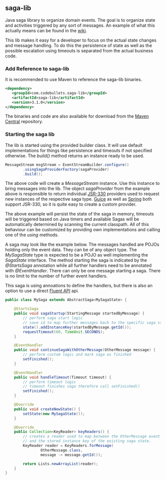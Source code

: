 saga-lib
--------

Java saga library to organize domain events. The goal is to organize state and
activities triggered by any sort of messages. An example of what this actually
means can be found in the [wiki].

This lib makes it easy for a developer to focus on the actual state changes and
message handling. To do this the persistence of state as well as the possible
escalation using timeouts is separated from the actual business code.

### Add Reference to saga-lib

It is recommended to use Maven to reference the saga-lib binaries.

```xml
<dependency>
   <groupId>com.codebullets.saga-lib</groupId>
   <artifactId>saga-lib</artifactId>
   <version>3.1.0</version>
</dependency>
```

The binaries and code are also available for download from the [Maven Central]
repository.

### Starting the saga lib

The lib is started using the provided builder class. It will use default
implementations for things like persistence and timeouts if not specified
otherwise. The *build()* method returns an instance ready to be used.

```java
MessageStream msgStream = EventStreamBuilder.configure()
        .usingSagaProviderFactory(sagaProvider)
        .build();
```

The above code will create a *MessageStream* instance. Use this instance to
bring messages into the lib. The object *sagaProvider* from the example above
is responsible to return individual [JSR-330] providers used to request new
instances of the respective saga type. [Guice] as well as [Spring] both support
JSR-330, so it is quite easy to create a custom provider.

The above example will persist the state of the saga in memory, timeouts will
be triggered based on Java timers and available Sagas will be automatically
determined by scanning the current classpath. All of this behaviour can be 
customized by providing own implementations and calling one of the *using*
methods.

A saga may look like the example below. The messages handled are POJOs holding
only the event data. They can be of any object type. The *MySagaState* type is
expected to be a POJO as well implementing the *SagaState* interface. The
method starting the saga is indicated by the *@StartsSaga* annotation while all
further handlers need to be annotated with *@EventHandler*. There can only be
one message starting a saga. There is no limit to the number of further
event handlers.

This saga is using annoations to define the handlers, but there is also an
option to use a direct [Fluent API] api.

```java
public class MySaga extends AbstractSaga<MySagaState> {

    @StartsSaga
    public void sagaStartup(StartingMessage startedByMessage) {
        // perform saga start logic
        // save id to map further messages back to the specific saga state
        state().addInstanceKey(startedByMessage.getId());
        requestTimeout(60, TimeUnit.SECONDS);
    }

    @EventHandler
    public void continueSagaWithOtherMessage(OtherMessage message) {
        // perform custom logic and mark saga as finished
        setFinished();
    }

    @EventHandler
    public void handleTimeout(Timeout timeout) {
        // perform timeout logic
        // timeout finishes saga therefore call setFinished()
        setFinished();
    }

    @Override
    public void createNewState() {
        setState(new MySagaState());
    }

    @Override
    public Collection<KeyReader> keyReaders() {
        // creates a reader used to map between the OtherMessage event
        // and the stored instance key of the existing saga state.
        KeyReader reader = KeyReaders.forMessage(
                OtherMessage.class,
                message -> message.getId());

        return Lists.newArrayList(reader);
    }
}
```

[wiki]: https://github.com/Domo42/saga-lib/wiki/Sagas
[Maven Central]: http://search.maven.org/#search%7Cga%7C1%7Cg%3A%22com.codebullets.saga-lib%22
[JSR-330]: http://jcp.org/en/jsr/detail?id=330
[Guice]: https://github.com/google/guice
[Spring]: http://www.springsource.org/spring-framework
[Fluent API]: https://github.com/Domo42/saga-lib/wiki/HandlerDescription